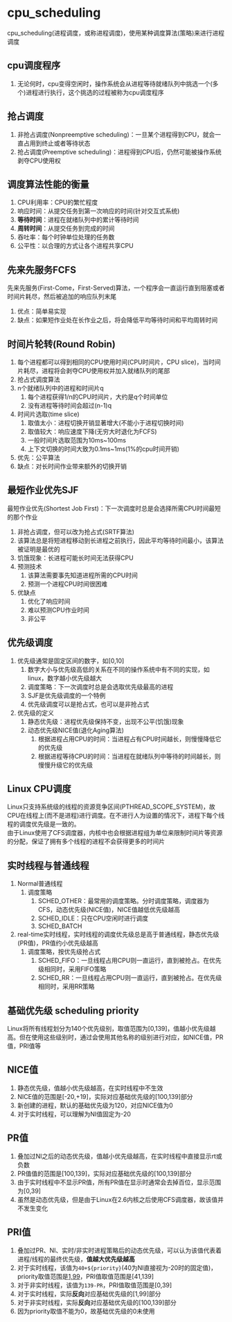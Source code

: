 # cpu_scheduling
cpu_scheduling(进程调度，或称进程调度)，使用某种调度算法(策略)来进行进程调度

## cpu调度程序
1. 无论何时，cpu变得空闲时，操作系统会从进程等待就绪队列中挑选一个(多个)进程进行执行，这个挑选的过程被称为cpu调度程序

## 抢占调度
1. 非抢占调度(Nonpreemptive scheduling)：一旦某个进程得到CPU，就会一直占用到终止或者等待状态
2. 抢占调度(Preemptive scheduling)：进程得到CPU后，仍然可能被操作系统剥夺CPU使用权

## 调度算法性能的衡量
1. CPU利用率：CPU的繁忙程度
2. 响应时间：从提交任务到第一次响应的时间(针对交互式系统)
3. **等待时间**：进程在就绪队列中的累计等待时间
4. **周转时间**：从提交任务到完成的时间
5. 吞吐率：每个时钟单位处理的任务数
6. 公平性：以合理的方式让各个进程共享CPU

## 先来先服务FCFS
先来先服务(First-Come，First-Served)算法，一个程序会一直运行直到阻塞或者时间片耗尽，然后被追加的响应队列末尾
1. 优点：简单易实现
2. 缺点：如果短作业处在长作业之后，将会降低平均等待时间和平均周转时间

## 时间片轮转(Round Robin)
1. 每个进程都可以得到相同的CPU使用时间(CPU时间片，CPU slice)，当时间片耗尽，进程将会剥夺CPU使用权并加入就绪队列的尾部
2. 抢占式调度算法
3. n个就绪队列中的进程和时间片q
   1. 每个进程获得1/n的CPU时间片，大约是q个时间单位
   2. 没有进程等待时间会超过(n-1)q
4. 时间片选取(time slice)
   1. 取值太小：进程切换开销显著增大(不能小于进程切换时间)
   2. 取值较大：响应速度下降(无穷大时退化为FCFS)
   3. 一般时间片选取范围为10ms~100ms
   4. 上下文切换的时间大致为0.1ms~1ms(1%的cpu时间开销)
5. 优先：公平算法
6. 缺点：对长时间作业带来额外的切换开销

## 最短作业优先SJF
最短作业优先(Shortest Job First)：下一次调度时总是会选择所需CPU时间最短的那个作业
1. 非抢占调度，但可以改为抢占式(SRTF算法)
2. 该算法总是将短进程移动到长进程之前执行，因此平均等待时间最小，该算法被证明是最优的
3. 饥饿现象：长进程可能长时间无法获得CPU
4. 预测技术
   1. 该算法需要事先知道进程所需的CPU时间
   2. 预测一个进程CPU时间很困难
5. 优缺点
   1. 优化了响应时间
   2. 难以预测CPU作业时间
   3. 非公平

## 优先级调度
1. 优先级通常是固定区间的数字，如[0,10]
   1. 数字大小与优先级高低的关系在不同的操作系统中有不同的实现，如linux，数字越小优先级越大
   2. 调度策略：下一次调度时总是会选取优先级最高的进程
   3. SJF是优先级调度的一个特例
   4. 优先级调度可以是抢占式，也可以是非抢占式
2. 优先级的定义
   1. 静态优先级：进程优先级保持不变，出现不公平(饥饿)现象
   2. 动态优先级NICE值(退化Aging算法)
      1. 根据进程占用CPU的时间：当进程占有CPU时间越长，则慢慢降低它的优先级
      2. 根据进程等待CPU的时间：当进程在就绪队列中等待的时间越长，则慢慢升级它的优先级

## Linux CPU调度
Linux只支持系统级的线程的资源竞争区间(PTHREAD_SCOPE_SYSTEM)，故CPU在线程上(而不是进程)进行调度。在不进行人为设置的情况下，进程下每个线程的调度优先级是一致的。  
由于Linux使用了CFS调度器，内核中也会根据进程组为单位来限制时间片等资源的分配，保证了拥有多个线程的进程不会获得更多的时间片

## 实时线程与普通线程
1. Normal普通线程
   1. 调度策略
      1. SCHED_OTHER：最常用的调度策略。分时调度策略，调度器为CFS，动态优先级(NICE值)，NICE值越低优先级越高
      2. SCHED_IDLE：只在CPU空闲时进行调度
      3. SCHED_BATCH
2. real-time实时线程，实时线程的调度优先级总是高于普通线程，静态优先级(PR值)，PR值约小优先级越高
   1. 调度策略，按优先级抢占式
      1. SCHED_FIFO：一旦线程占用CPU则一直运行，直到被抢占。在优先级相同时，采用FIFO策略
      2. SCHED_RR：一旦线程占用CPU则一直运行，直到被抢占。在优先级相同时，采用RR策略

## 基础优先级 scheduling priority
Linux将所有线程划分为140个优先级别，取值范围为[0,139]，值越小优先级越高。但在使用这些级别时，通过会使用其他名称的级别进行对应，如NICE值，PR值，PRI值等

## NICE值
1. 静态优先级，值越小优先级越高，在实时线程中不生效
2. NICE值的范围是[-20,+19]，实际对应基础优先级的[100,139]部分
3. 新创建的进程，默认的基础优先级为120，对应NICE值为0
4. 对于实时线程，可以理解为NI值固定为-20

## PR值
1. 叠加过NI之后的动态优先级，值越小优先级越高，在实时线程中直接显示rt或负数
2. PR值值的范围是[100,139]，实际对应基础优先级的[100,139]部分
3. 由于实时线程中不显示PR值，所有PR值在显示时通常会去掉百位，显示范围为[0,39]
4. 虽然是动态优先级，但是由于Linux在2.6内核之后使用CFS调度器，故该值并不发生变化

## PRI值
1. 叠加过PR、NI、实时/非实时进程策略后的动态优先级，可以认为该值代表着进程/线程的最终优先级，**值越大优先级越高**
2. 对于实时线程，该值为`40+${priority}`(40为NI直接视为-20时的固定值)，priority取值范围是[1,99](线程的属性，可以修改)，PRI值取值范围是[41,139]
3. 对于非实时线程，该值为`139-PR`，PRI值取值范围是[0,39]
4. 对于实时线程，实际**反向**对应基础优先级的[1,99]部分
5. 对于非实时线程，实际**反向**对应基础优先级的[100,139]部分
6. 因为priority取值不能为0，故基础优先级的0未使用